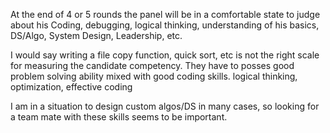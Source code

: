  At the end of 4 or 5 rounds the panel will be in a comfortable state to judge about his 
 Coding, 
 debugging, 
 logical thinking, 
 understanding of his basics, DS/Algo, System Design, Leadership, etc.
 
 I would say writing a file copy function, quick sort, etc is not the right scale for measuring the candidate competency. They have to posses good problem solving ability mixed with good coding skills.
 logical thinking, optimization, effective coding
 
 I am in a situation to design custom algos/DS in many cases, so looking for a team mate with these skills seems to be important.
 